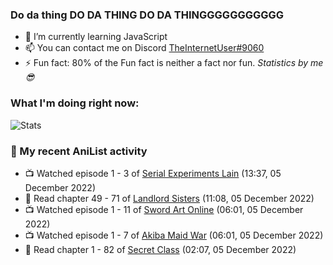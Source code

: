 ### Do da thing DO DA THING DO DA THINGGGGGGGGGGG

<!-- **TheInternetUser0/TheInternetUser0** is a ✨ _special_ ✨ repository because its `README.md` (this file) appears on your GitHub profile. -->


- 🌱 I’m currently learning JavaScript
- 📫 You can contact me on Discord [TheInternetUser#9060](https://discord.com/users/534117072796385300)
- ⚡ Fun fact: 80% of the Fun fact is neither a fact nor fun. _Statistics by me 😎_

### What I'm doing right now:
![Stats](https://discord.c99.nl/widget/theme-3/534117072796385300.png)

### 🌸 My recent AniList activity

<!-- ANILIST_ACTIVITY:start -->

-   📺 Watched episode 1 - 3 of [Serial Experiments Lain](https://anilist.co/anime/339) (13:37, 05 December 2022)
-   📖 Read chapter 49 - 71 of [Landlord Sisters](https://anilist.co/manga/138564) (11:08, 05 December 2022)
-   📺 Watched episode 1 - 11 of [Sword Art Online](https://anilist.co/anime/11757) (06:01, 05 December 2022)
-   📺 Watched episode 1 - 7 of [Akiba Maid War](https://anilist.co/anime/151379) (06:01, 05 December 2022)
-   📖 Read chapter 1 - 82 of [Secret Class](https://anilist.co/manga/119913) (02:07, 05 December 2022)

<!-- ANILIST_ACTIVITY:end -->
